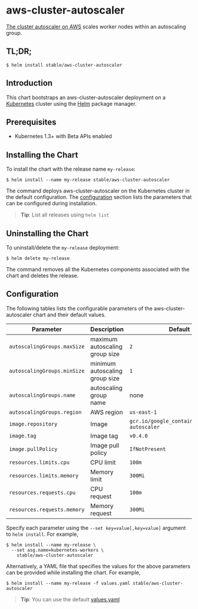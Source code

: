# aws-cluster-autoscaler

[The cluster autoscaler on AWS](https://github.com/kubernetes/contrib/tree/master/cluster-autoscaler/cloudprovider/aws) scales worker nodes within an autoscaling group.

## TL;DR;

```console
$ helm install stable/aws-cluster-autoscaler
```

## Introduction

This chart bootstraps an aws-cluster-autoscaler deployment on a [Kubernetes](http://kubernetes.io) cluster using the [Helm](https://helm.sh) package manager.

## Prerequisites

- Kubernetes 1.3+ with Beta APIs enabled

## Installing the Chart

To install the chart with the release name `my-release`:

```console
$ helm install --name my-release stable/aws-cluster-autoscaler
```

The command deploys aws-cluster-autoscaler on the Kubernetes cluster in the default configuration. The [configuration](#configuration) section lists the parameters that can be configured during installation.

> **Tip**: List all releases using `helm list`

## Uninstalling the Chart

To uninstall/delete the `my-release` deployment:

```console
$ helm delete my-release
```

The command removes all the Kubernetes components associated with the chart and deletes the release.

## Configuration

The following tables lists the configurable parameters of the aws-cluster-autoscaler chart and their default values.

Parameter | Description | Default
--- | --- | ---
`autoscalingGroups.maxSize` | maximum autoscaling group size | `2`
`autoscalingGroups.minSize` | minimum autoscaling group size | `1`
`autoscalingGroups.name` | autoscaling group name | none
`autoscalingGroups.region` | AWS region | `us-east-1`
`image.repository` | Image | `gcr.io/google_containers/cluster-autoscaler`
`image.tag` | Image tag | `v0.4.0`
`image.pullPolicy` | Image pull policy | `IfNotPresent`
`resources.limits.cpu` | CPU limit | `100m`
`resources.limits.memory` | Memory limit | `300Mi`
`resources.requests.cpu` | CPU request | `100m`
`resources.requests.memory` | Memory request | `300Mi`

Specify each parameter using the `--set key=value[,key=value]` argument to `helm install`. For example,

```console
$ helm install --name my-release \
  --set asg.name=kubernetes-workers \
    stable/aws-cluster-autoscaler
```

Alternatively, a YAML file that specifies the values for the above parameters can be provided while installing the chart. For example,

```console
$ helm install --name my-release -f values.yaml stable/aws-cluster-autoscaler
```

> **Tip**: You can use the default [values.yaml](values.yaml)
